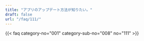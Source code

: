 ```yaml
---
title: "アプリのアップデート方法が知りたい。"
draft: false
url: "/faq/111/"
---
```


{{< faq category-no="001" category-sub-no="008" no="111" >}}
